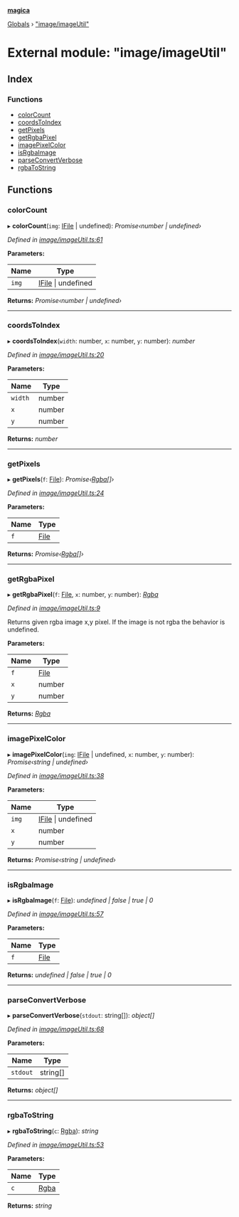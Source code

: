 **[magica](../README.md)**

[Globals](../README.md) › ["image/imageUtil"](_image_imageutil_.md)

# External module: "image/imageUtil"

## Index

### Functions

* [colorCount](_image_imageutil_.md#colorcount)
* [coordsToIndex](_image_imageutil_.md#coordstoindex)
* [getPixels](_image_imageutil_.md#getpixels)
* [getRgbaPixel](_image_imageutil_.md#getrgbapixel)
* [imagePixelColor](_image_imageutil_.md#imagepixelcolor)
* [isRgbaImage](_image_imageutil_.md#isrgbaimage)
* [parseConvertVerbose](_image_imageutil_.md#parseconvertverbose)
* [rgbaToString](_image_imageutil_.md#rgbatostring)

## Functions

###  colorCount

▸ **colorCount**(`img`: [IFile](../interfaces/_types_.ifile.md) | undefined): *Promise‹number | undefined›*

*Defined in [image/imageUtil.ts:61](https://github.com/cancerberoSgx/magica/blob/c127d55/src/image/imageUtil.ts#L61)*

**Parameters:**

Name | Type |
------ | ------ |
`img` | [IFile](../interfaces/_types_.ifile.md) \| undefined |

**Returns:** *Promise‹number | undefined›*

___

###  coordsToIndex

▸ **coordsToIndex**(`width`: number, `x`: number, `y`: number): *number*

*Defined in [image/imageUtil.ts:20](https://github.com/cancerberoSgx/magica/blob/c127d55/src/image/imageUtil.ts#L20)*

**Parameters:**

Name | Type |
------ | ------ |
`width` | number |
`x` | number |
`y` | number |

**Returns:** *number*

___

###  getPixels

▸ **getPixels**(`f`: [File](../classes/_file_file_.file.md)): *Promise‹[Rgba](../interfaces/_types_.rgba.md)[]›*

*Defined in [image/imageUtil.ts:24](https://github.com/cancerberoSgx/magica/blob/c127d55/src/image/imageUtil.ts#L24)*

**Parameters:**

Name | Type |
------ | ------ |
`f` | [File](../classes/_file_file_.file.md) |

**Returns:** *Promise‹[Rgba](../interfaces/_types_.rgba.md)[]›*

___

###  getRgbaPixel

▸ **getRgbaPixel**(`f`: [File](../classes/_file_file_.file.md), `x`: number, `y`: number): *[Rgba](../interfaces/_types_.rgba.md)*

*Defined in [image/imageUtil.ts:9](https://github.com/cancerberoSgx/magica/blob/c127d55/src/image/imageUtil.ts#L9)*

Returns given rgba image x,y pixel. If the image is not rgba the behavior is undefined.

**Parameters:**

Name | Type |
------ | ------ |
`f` | [File](../classes/_file_file_.file.md) |
`x` | number |
`y` | number |

**Returns:** *[Rgba](../interfaces/_types_.rgba.md)*

___

###  imagePixelColor

▸ **imagePixelColor**(`img`: [IFile](../interfaces/_types_.ifile.md) | undefined, `x`: number, `y`: number): *Promise‹string | undefined›*

*Defined in [image/imageUtil.ts:38](https://github.com/cancerberoSgx/magica/blob/c127d55/src/image/imageUtil.ts#L38)*

**Parameters:**

Name | Type |
------ | ------ |
`img` | [IFile](../interfaces/_types_.ifile.md) \| undefined |
`x` | number |
`y` | number |

**Returns:** *Promise‹string | undefined›*

___

###  isRgbaImage

▸ **isRgbaImage**(`f`: [File](../classes/_file_file_.file.md)): *undefined | false | true | 0*

*Defined in [image/imageUtil.ts:57](https://github.com/cancerberoSgx/magica/blob/c127d55/src/image/imageUtil.ts#L57)*

**Parameters:**

Name | Type |
------ | ------ |
`f` | [File](../classes/_file_file_.file.md) |

**Returns:** *undefined | false | true | 0*

___

###  parseConvertVerbose

▸ **parseConvertVerbose**(`stdout`: string[]): *object[]*

*Defined in [image/imageUtil.ts:68](https://github.com/cancerberoSgx/magica/blob/c127d55/src/image/imageUtil.ts#L68)*

**Parameters:**

Name | Type |
------ | ------ |
`stdout` | string[] |

**Returns:** *object[]*

___

###  rgbaToString

▸ **rgbaToString**(`c`: [Rgba](../interfaces/_types_.rgba.md)): *string*

*Defined in [image/imageUtil.ts:53](https://github.com/cancerberoSgx/magica/blob/c127d55/src/image/imageUtil.ts#L53)*

**Parameters:**

Name | Type |
------ | ------ |
`c` | [Rgba](../interfaces/_types_.rgba.md) |

**Returns:** *string*